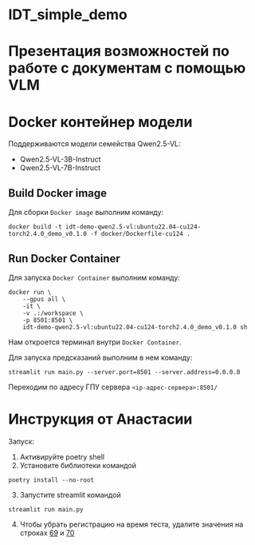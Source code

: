 # IDT_simple_demo

# Презентация возможностей по работе с документам с помощью VLM

# Docker контейнер модели

Поддерживаются модели семейства Qwen2.5-VL:

* Qwen2.5-VL-3B-Instruct
* Qwen2.5-VL-7B-Instruct

## Build Docker image

Для сборки `Docker image` выполним команду:
```
docker build -t idt-demo-qwen2.5-vl:ubuntu22.04-cu124-torch2.4.0_demo_v0.1.0 -f docker/Dockerfile-cu124 .
```

## Run Docker Container

Для запуска `Docker Container` выполним команду:
```
docker run \
    --gpus all \
    -it \
    -v .:/workspace \
    -p 8501:8501 \
    idt-demo-qwen2.5-vl:ubuntu22.04-cu124-torch2.4.0_demo_v0.1.0 sh
```

Нам откроется терминал внутри `Docker Container`.

Для запуска предсказаний выполним в нем команду:
```
streamlit run main.py --server.port=8501 --server.address=0.0.0.0
```

Переходим по адресу ГПУ сервера `<ip-адрес-сервера>:8501/`

# Инструкция от Анастасии

Запуск:
1. Активируйте poetry shell
2. Установите библиотеки командой
```
poetry install --no-root
```
3. Запустите streamlit командой
```
streamlit run main.py
```
4. Чтобы убрать регистрацию на время теста, удалите значения на строках [69](https://github.com/VLMHyperBenchTeam/IDT_simple_demo/blob/dev/main.py#L69) и [70](https://github.com/VLMHyperBenchTeam/IDT_simple_demo/blob/dev/main.py#L70)

